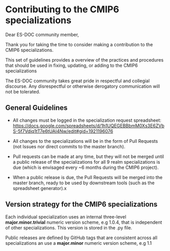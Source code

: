 # Contributing to the CMIP6 specializations	

Dear ES-DOC community member,

Thank you for taking the time to consider making a contribution to the
CMIP6 specializations.

This set of guidelines provides a overview of the practices and
procedures that should be used in fixing, updating, or adding to the
CMIP6 specializations

The ES-DOC community takes great pride in respectful and collegial
discourse. Any disrespectful or otherwise derogatory communication
will not be tolerated.

## General Guidelines

* All changes must be logged in the specialization request
  spreadsheet:
  https://docs.google.com/spreadsheets/d/1h1UQEGEBBbmM0Xs3E6ZVbS-5f7Vdiq1tT7e6tUAI4Nw/edit#gid=1921196076

* All changes to the specializations will be in the form of Pull
  Requests (not Issues nor direct commits to the master branch).

* Pull requests can be made at any time, but they will not be merged
  until a public release of the specializations for all 9 realm
  specializations is due (which is envisaged every ~6 months during
  the CMIP6 project).

* When a public release is due, the Pull Requests will be merged into
  the master branch, ready to be used by downstream tools (such as the
  spreadsheet generator).x

## Version strategy for the CMIP6 specializations

Each individual specialization uses an internal three-level
**major.minor.trivial** numeric version scheme, e.g 1.0.4, that is
independent of other specializations. This version is stored in the
<realm>.py file.

Public releases are defined by GitHub tags that are consistent across
all specializations an use a **major.minor** numeric version scheme,
e.g 1.1

